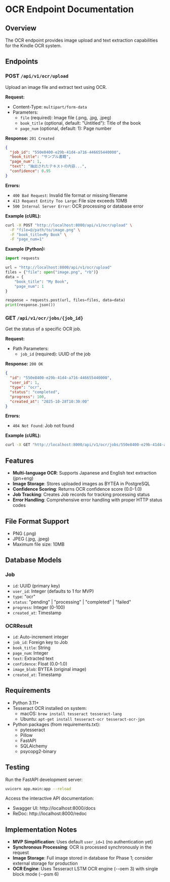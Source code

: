 # OCR Endpoint Documentation

## Overview

The OCR endpoint provides image upload and text extraction capabilities for the Kindle OCR system.

## Endpoints

### POST `/api/v1/ocr/upload`

Upload an image file and extract text using OCR.

**Request:**
- Content-Type: `multipart/form-data`
- Parameters:
  - `file` (required): Image file (.png, .jpg, .jpeg)
  - `book_title` (optional, default: "Untitled"): Title of the book
  - `page_num` (optional, default: 1): Page number

**Response:** `201 Created`
```json
{
  "job_id": "550e8400-e29b-41d4-a716-446655440000",
  "book_title": "サンプル書籍",
  "page_num": 1,
  "text": "抽出されたテキストの内容...",
  "confidence": 0.95
}
```

**Errors:**
- `400 Bad Request`: Invalid file format or missing filename
- `413 Request Entity Too Large`: File size exceeds 10MB
- `500 Internal Server Error`: OCR processing or database error

**Example (cURL):**
```bash
curl -X POST "http://localhost:8000/api/v1/ocr/upload" \
  -F "file=@/path/to/image.png" \
  -F "book_title=My Book" \
  -F "page_num=1"
```

**Example (Python):**
```python
import requests

url = "http://localhost:8000/api/v1/ocr/upload"
files = {"file": open("image.png", "rb")}
data = {
    "book_title": "My Book",
    "page_num": 1
}

response = requests.post(url, files=files, data=data)
print(response.json())
```

### GET `/api/v1/ocr/jobs/{job_id}`

Get the status of a specific OCR job.

**Request:**
- Path Parameters:
  - `job_id` (required): UUID of the job

**Response:** `200 OK`
```json
{
  "id": "550e8400-e29b-41d4-a716-446655440000",
  "user_id": 1,
  "type": "ocr",
  "status": "completed",
  "progress": 100,
  "created_at": "2025-10-28T10:30:00"
}
```

**Errors:**
- `404 Not Found`: Job not found

**Example (cURL):**
```bash
curl -X GET "http://localhost:8000/api/v1/ocr/jobs/550e8400-e29b-41d4-a716-446655440000"
```

## Features

- **Multi-language OCR**: Supports Japanese and English text extraction (jpn+eng)
- **Image Storage**: Stores uploaded images as BYTEA in PostgreSQL
- **Confidence Scoring**: Returns OCR confidence score (0.0-1.0)
- **Job Tracking**: Creates Job records for tracking processing status
- **Error Handling**: Comprehensive error handling with proper HTTP status codes

## File Format Support

- PNG (.png)
- JPEG (.jpg, .jpeg)
- Maximum file size: 10MB

## Database Models

### Job
- `id`: UUID (primary key)
- `user_id`: Integer (defaults to 1 for MVP)
- `type`: "ocr"
- `status`: "pending" | "processing" | "completed" | "failed"
- `progress`: Integer (0-100)
- `created_at`: Timestamp

### OCRResult
- `id`: Auto-increment integer
- `job_id`: Foreign key to Job
- `book_title`: String
- `page_num`: Integer
- `text`: Extracted text
- `confidence`: Float (0.0-1.0)
- `image_blob`: BYTEA (original image)
- `created_at`: Timestamp

## Requirements

- Python 3.11+
- Tesseract OCR installed on system:
  - macOS: `brew install tesseract tesseract-lang`
  - Ubuntu: `apt-get install tesseract-ocr tesseract-ocr-jpn`
- Python packages (from requirements.txt):
  - pytesseract
  - Pillow
  - FastAPI
  - SQLAlchemy
  - psycopg2-binary

## Testing

Run the FastAPI development server:
```bash
uvicorn app.main:app --reload
```

Access the interactive API documentation:
- Swagger UI: http://localhost:8000/docs
- ReDoc: http://localhost:8000/redoc

## Implementation Notes

- **MVP Simplification**: Uses default `user_id=1` (no authentication yet)
- **Synchronous Processing**: OCR is processed synchronously in the request
- **Image Storage**: Full image stored in database for Phase 1; consider external storage for production
- **OCR Engine**: Uses Tesseract LSTM OCR engine (--oem 3) with single block mode (--psm 6)
